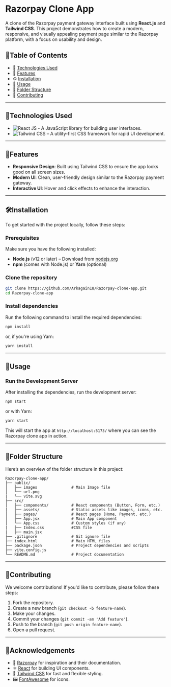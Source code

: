 # Razorpay Clone App

A clone of the Razorpay payment gateway interface built using **React.js** and **Tailwind CSS**. This project demonstrates how to create a modern, responsive, and visually appealing payment page similar to the Razorpay platform, with a focus on usability and design.


## 📑Table of Contents

- 🔧 [Technologies Used](#technologies-used)
- 🚀 [Features](#features)
- ⚙️ [Installation](#installation)
- 📝 [Usage](#usage)
- 📂 [Folder Structure](#folder-structure)
- 🤝 [Contributing](#contributing)

---

## 🔧Technologies Used
- ![React JS](https://img.shields.io/badge/Frontend-React-blue) - A JavaScript library for building user interfaces.
- ![Tailwind CSS](https://img.shields.io/badge/Frontend-TailwindCSS-lightgreen) – A utility-first CSS framework for rapid UI development. 

---

## 🎯Features

- **Responsive Design**: Built using Tailwind CSS to ensure the app looks good on all screen sizes.
- **Modern UI**: Clean, user-friendly design similar to the Razorpay payment gateway.
- **Interactive UI**: Hover and click effects to enhance the interaction.

---

## 🛠️Installation

To get started with the project locally, follow these steps:

### Prerequisites

Make sure you have the following installed:

- **Node.js** (v12 or later) – Download from [nodejs.org](https://nodejs.org/)
- **npm** (comes with Node.js) or **Yarn** (optional)

### Clone the repository

```bash
git clone https://github.com/Arkagain18/Razorpay-clone-app.git
cd Razorpay-clone-app
```

### Install dependencies

Run the following command to install the required dependencies:

```bash
npm install
```

or, if you're using Yarn:

```bash
yarn install
```

---

## 📝Usage

### Run the Development Server

After installing the dependencies, run the development server:

```bash
npm start
```

or with Yarn:

```bash
yarn start
```

This will start the app at `http://localhost:5173/` where you can see the Razorpay clone app in action.

---

## 📂Folder Structure

Here’s an overview of the folder structure in this project:

```
Razorpay-clone-app/
├── public/
│   ├── images               # Main Image file
│   └── url.png
|   └── vite.svg
├── src/
│   ├── components/          # React components (Button, Form, etc.)
|   ├── assets/              # Static assets like images, icons, etc.
│   ├── pages/               # React pages (Home, Payment, etc.)
│   ├── App.jsx              # Main App component
│   └── App.css              # Custom styles (if any)
|   ├── Index.css            #CSS file
|   ├── main.jsx
├── .gitignore               # Git ignore file
├── index.html               # Main HTML files
├── package.json             # Project dependencies and scripts
├── vite.config.js
└── README.md                # Project documentation
```

---

## 🤝Contributing

We welcome contributions! If you'd like to contribute, please follow these steps:

1. Fork the repository.
2. Create a new branch (`git checkout -b feature-name`).
3. Make your changes.
4. Commit your changes (`git commit -am 'Add feature'`).
5. Push to the branch (`git push origin feature-name`).
6. Open a pull request.

---

## 🌟Acknowledgements

- 🚀 [Razorpay](https://razorpay.com/) for inspiration and their documentation.
- ⚛️ [React](https://reactjs.org/) for building UI components.
- 💨 [Tailwind CSS](https://tailwindcss.com/) for fast and flexible styling.
- 🖼️ [FontAwesome](https://fontawesome.com/) for icons.
